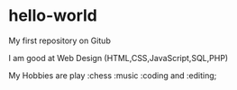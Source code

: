 # hello-world

My first repository on Gitub

I am good at Web Design (HTML,CSS,JavaScript,SQL,PHP)

My Hobbies are play :chess :music :coding and :editing;
